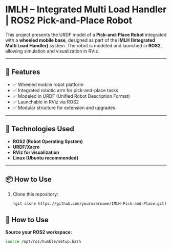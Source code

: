 # IMLH – Integrated Multi Load Handler | ROS2 Pick-and-Place Robot

This project presents the URDF model of a **Pick-and-Place Robot** integrated with a **wheeled mobile base**, designed as part of the **IMLH (Integrated Multi Load Handler)** system. The robot is modeled and launched in **ROS2**, allowing simulation and visualization in RViz.

---

## 🚀 Features

- ✅ Wheeled mobile robot platform
- ✅ Integrated robotic arm for pick-and-place tasks
- ✅ Modeled in URDF (Unified Robot Description Format)
- ✅ Launchable in RViz via ROS2
- ✅ Modular structure for extension and upgrades

---

## 🧠 Technologies Used

- **ROS2 (Robot Operating System)**
- **URDF/Xacro**
- **RViz for visualization**
- **Linux (Ubuntu recommended)**

---

## 📦 How to Use

1. Clone this repository:
   ```bash
   [git clone https://github.com/yourusername/IMLH-Pick-and-Place.git](https://github.com/Boffin-Dharshan/IMLH-URDF-ROS2.git)

## 🧠 How to Use

 **Source your ROS2 workspace:**
   ```bash
   source /opt/ros/humble/setup.bash

